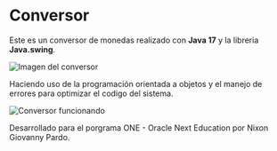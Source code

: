 # <h1>Conversor</h1>
Este es un conversor de monedas realizado con <strong>Java 17</strong> y la libreria <strong>Java.swing</strong>.

![Imagen del conversor](https://i.ibb.co/cxkVRJ1/conversor1.png?style=centerme)

Haciendo uso de la programación orientada a objetos y el manejo de errores para optimizar el codigo del sistema.

![Conversor funcionando](https://i.ibb.co/3MM49S6/conversor2.gif?style=centerme)

Desarrollado para el porgrama ONE - Oracle Next Education por Nixon Giovanny Pardo.

